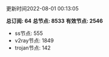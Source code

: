 更新时间2022-08-01 00:13:05

**总订阅: 64**
**总节点: 8533**
**有效节点: 2546**
- ss节点: 555
- v2ray节点: 1849
- trojan节点: 142
